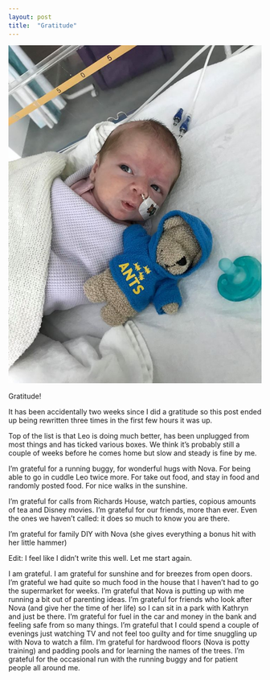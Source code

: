```yaml
---
layout: post
title:  "Gratitude"
--- 
```


<IMG SRC="/assets/images/2020-05-30-grat.jpeg">

Gratitude!

It has been accidentally two weeks since I did a gratitude so this post ended up being rewritten three times in the first few hours it was up.

Top of the list is that Leo is doing much better, has been unplugged from most things and has ticked various boxes. We think it’s probably still a couple of weeks before he comes home but slow and steady is fine by me.

I’m grateful for a running buggy, for wonderful hugs with Nova. For being able to go in cuddle Leo twice more. For take out food, and stay in food and randomly posted food. For nice walks in the sunshine.

I’m grateful for calls from Richards House, watch parties, copious amounts of tea and Disney movies. I’m grateful for our friends, more than ever. Even the ones we haven’t called: it does so much to know you are there.

I’m grateful for family DIY with Nova (she gives everything a bonus hit with her little hammer)

Edit:
I feel like I didn’t write this well. Let me start again.

I am grateful. I am grateful for sunshine and for breezes from open doors. I’m grateful we had quite so much food in the house that I haven’t had to go the supermarket for weeks. I’m grateful that Nova is putting up with me running a bit out of parenting ideas. I’m grateful for friends who look after Nova (and give her the time of her life) so I can sit in a park with Kathryn and just be there. I’m grateful for fuel in the car and money in the bank and feeling safe from so many things. I’m grateful that I could spend a couple of evenings just watching TV and not feel too guilty and for time snuggling up with Nova to watch a film. I’m grateful for hardwood floors (Nova is potty training) and padding pools and for learning the names of the trees. I’m grateful for the occasional run with the running buggy and for patient people all around me.
